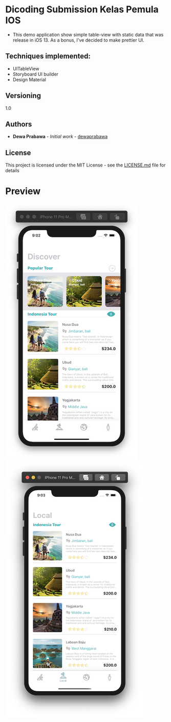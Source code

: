 # Dicoding Submission Kelas Pemula IOS

* This demo application show simple table-view with static data that was release in iOS 13. As a bonus, I've decided to make prettier UI.

## Techniques implemented:
* UITableView
* Storyboard UI builder
* Design Material

## Versioning

1.0

## Authors

* **Dewa Prabawa** - *Initial work* - [dewaprabawa](https://github.com/dewaprabawa)


## License

This project is licensed under the MIT License - see the [LICENSE.md](LICENSE.md) file for details
# Preview 

![](https://github.com/dewaprabawa/DicodingIosSubmission-master/blob/master/ss01.png)
![](https://github.com/dewaprabawa/DicodingIosSubmission-master/blob/master/ss02.png)
